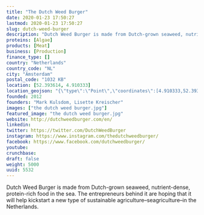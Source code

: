 ```yaml
---
title: "The Dutch Weed Burger"
date: 2020-01-23 17:50:27
lastmod: 2020-01-23 17:50:27
slug: dutch-weed-burger
description: "Dutch Weed Burger is made from Dutch-grown seaweed, nutrient-dense, protein-rich food in the sea. The entrepreneurs behind it are hoping that it will help kickstart a new type of sustainable agriculture–seagriculture–in the Netherlands."
proteins: [Algae]
products: [Meat]
business: [Production]
finance_type: []
country: "Netherlands"
country_code: "NL"
city: "Amsterdam"
postal_code: "1032 KB"
location: [52.393614, 4.910333]
location_geojson: "{\"type\":\"Point\",\"coordinates\":[4.910333,52.393614]}"
founded: 2012
founders: "Mark Kulsdom, Lisette Kreischer"
images: ["the dutch weed burger.jpg"]
featured_image: "the dutch weed burger.jpg"
website: http://dutchweedburger.com/en/
linkedin: 
twitter: https://twitter.com/DutchWeedBurger
instagram: https://www.instagram.com/thedutchweedburger/
facebook: https://www.facebook.com/dutchweedburger/
youtube: 
crunchbase: 
draft: false
weight: 5000
uuid: 5532
---
```

Dutch Weed Burger is made from Dutch-grown seaweed, nutrient-dense, protein-rich food in the sea. The entrepreneurs behind it are hoping that it will help kickstart a new type of sustainable agriculture–seagriculture–in the Netherlands.
